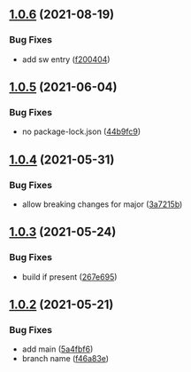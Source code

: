 ## [1.0.6](https://github.com/webtorrent/semantic-release-config/compare/v1.0.5...v1.0.6) (2021-08-19)


### Bug Fixes

* add sw entry ([f200404](https://github.com/webtorrent/semantic-release-config/commit/f200404ed1f45c39ac3d314cc6cfe93e1ee229bb))

## [1.0.5](https://github.com/webtorrent/semantic-release-config/compare/v1.0.4...v1.0.5) (2021-06-04)


### Bug Fixes

* no package-lock.json ([44b9fc9](https://github.com/webtorrent/semantic-release-config/commit/44b9fc95bf42c32209f7bcc86eb4ebc856c7ddf1))

## [1.0.4](https://github.com/webtorrent/semantic-release-config/compare/v1.0.3...v1.0.4) (2021-05-31)


### Bug Fixes

* allow breaking changes for major ([3a7215b](https://github.com/webtorrent/semantic-release-config/commit/3a7215bb3b46ad2a5e9cd856ce45f040560f6c4e))

## [1.0.3](https://github.com/webtorrent/semantic-release-config/compare/v1.0.2...v1.0.3) (2021-05-24)


### Bug Fixes

* build if present ([267e695](https://github.com/webtorrent/semantic-release-config/commit/267e6950d0917aadaecc750a32b21ba4cdb308a1))

## [1.0.2](https://github.com/webtorrent/semantic-release-config/compare/v1.0.1...v1.0.2) (2021-05-21)


### Bug Fixes

* add main ([5a4fbf6](https://github.com/webtorrent/semantic-release-config/commit/5a4fbf6be69e15d9f4a5686c27cbfafadcb96b17))
* branch name ([f46a83e](https://github.com/webtorrent/semantic-release-config/commit/f46a83ed7349ef2e48c2debb404bb249146ad300))
